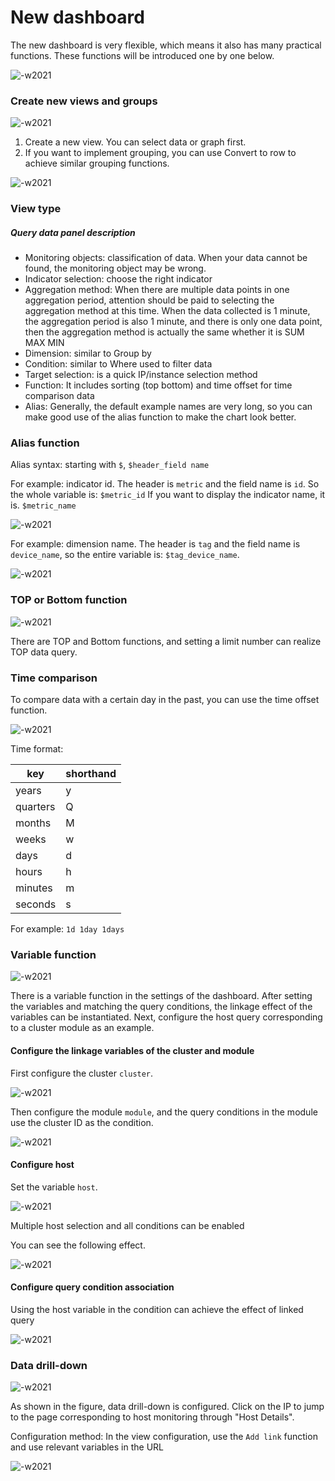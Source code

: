 # New dashboard

The new dashboard is very flexible, which means it also has many practical functions. These functions will be introduced one by one below.

![-w2021](media/15909151125720.jpg)

### Create new views and groups

![-w2021](media/15909151841007.jpg)

1. Create a new view. You can select data or graph first.
2. If you want to implement grouping, you can use Convert to row to achieve similar grouping functions.

![-w2021](media/15909152553607.jpg)

### View type



##### Query data panel description

* Monitoring objects: classification of data. When your data cannot be found, the monitoring object may be wrong.
* Indicator selection: choose the right indicator
* Aggregation method: When there are multiple data points in one aggregation period, attention should be paid to selecting the aggregation method at this time. When the data collected is 1 minute, the aggregation period is also 1 minute, and there is only one data point, then the aggregation method is actually the same whether it is SUM MAX MIN
* Dimension: similar to Group by
* Condition: similar to Where used to filter data
* Target selection: is a quick IP/instance selection method
* Function: It includes sorting (top bottom) and time offset for time comparison data
* Alias: Generally, the default example names are very long, so you can make good use of the alias function to make the chart look better.

### Alias function

Alias syntax: starting with `$`, `$header_field name`

For example: indicator id. The header is `metric` and the field name is `id`. So the whole variable is: `$metric_id` If you want to display the indicator name, it is. `$metric_name`

![-w2021](media/15909158599688.jpg)

For example: dimension name. The header is `tag` and the field name is `device_name`, so the entire variable is: `$tag_device_name`.

![-w2021](media/15909159867716.jpg)

### TOP or Bottom function

![-w2021](media/15909161037141.jpg)

There are TOP and Bottom functions, and setting a limit number can realize TOP data query.

### Time comparison

To compare data with a certain day in the past, you can use the time offset function.

![-w2021](media/15909162545529.jpg)

Time format:

| key | shorthand |
|---|---|
| years | y |
| quarters | Q|
| months | M |
| weeks | w |
| days | d |
| hours | h |
| minutes | m |
| seconds | s |

For example: `1d 1day 1days`

### Variable function

![-w2021](media/15909166728713.jpg)

There is a variable function in the settings of the dashboard. After setting the variables and matching the query conditions, the linkage effect of the variables can be instantiated. Next, configure the host query corresponding to a cluster module as an example.

#### Configure the linkage variables of the cluster and module

First configure the cluster `cluster`.

![-w2021](media/15909167828079.jpg)

Then configure the module `module`, and the query conditions in the module use the cluster ID as the condition.

![-w2021](media/15909168115182.jpg)

#### Configure host

Set the variable `host`.

![-w2021](media/15909169050479.jpg)

Multiple host selection and all conditions can be enabled

You can see the following effect.

![-w2021](media/15909169503835.jpg)

#### Configure query condition association

Using the host variable in the condition can achieve the effect of linked query

![-w2021](media/15909170041853.jpg)

### Data drill-down

![-w2021](media/15909170724714.jpg)

As shown in the figure, data drill-down is configured. Click on the IP to jump to the page corresponding to host monitoring through "Host Details".

Configuration method: In the view configuration, use the `Add link` function and use relevant variables in the URL

![-w2021](media/15909171979647.jpg)
